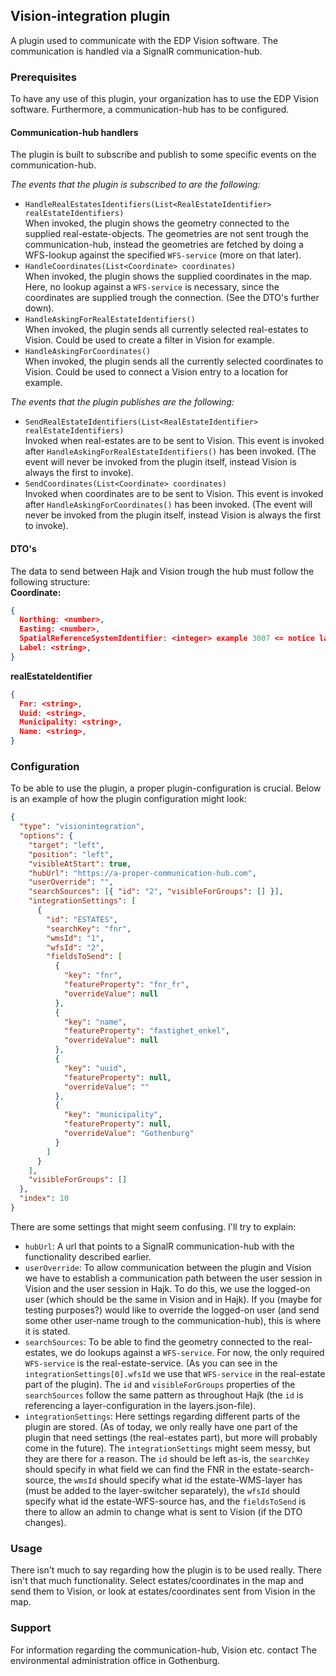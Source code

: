 ## Vision-integration plugin

A plugin used to communicate with the EDP Vision software. The communication is handled via a SignalR communication-hub.

### Prerequisites

To have any use of this plugin, your organization has to use the EDP Vision software. Furthermore, a communication-hub has to be configured.

#### Communication-hub handlers

The plugin is built to subscribe and publish to some specific events on the communication-hub.

_The events that the plugin is subscribed to are the following:_

- `HandleRealEstatesIdentifiers(List<RealEstateIdentifier> realEstateIdentifiers)`  
  When invoked, the plugin shows the geometry connected to the supplied real-estate-objects. The geometries are not sent trough the communication-hub, instead the geometries are fetched by doing a WFS-lookup against the specified `WFS-service` (more on that later).
- `HandleCoordinates(List<Coordinate> coordinates)`  
  When invoked, the plugin shows the supplied coordinates in the map. Here, no lookup against a `WFS-service` is necessary, since the coordinates are supplied trough the connection. (See the DTO's further down).
- `HandleAskingForRealEstateIdentifiers()`  
  When invoked, the plugin sends all currently selected real-estates to Vision. Could be used to create a filter in Vision for example.
- `HandleAskingForCoordinates()`  
  When invoked, the plugin sends all the currently selected coordinates to Vision. Could be used to connect a Vision entry to a location for example.

_The events that the plugin publishes are the following:_

- `SendRealEstateIdentifiers(List<RealEstateIdentifier> realEstateIdentifiers)`  
  Invoked when real-estates are to be sent to Vision. This event is invoked after `HandleAskingForRealEstateIdentifiers()` has been invoked. (The event will never be invoked from the plugin itself, instead Vision is always the first to invoke).
- `SendCoordinates(List<Coordinate> coordinates)`  
  Invoked when coordinates are to be sent to Vision. This event is invoked after `HandleAskingForCoordinates()` has been invoked. (The event will never be invoked from the plugin itself, instead Vision is always the first to invoke).

#### DTO's

The data to send between Hajk and Vision trough the hub must follow the following structure:  
**Coordinate:**

```json
{
  Northing: <number>,
  Easting: <number>,
  SpatialReferenceSystemIdentifier: <integer> example 3007 <= notice lack of "EPSG",
  Label: <string>,
}
```

**realEstateIdentifier**

```json
{
  Fnr: <string>,
  Uuid: <string>,
  Municipality: <string>,
  Name: <string>,
}
```

### Configuration

To be able to use the plugin, a proper plugin-configuration is crucial. Below is an example of how the plugin configuration might look:

```json
{
  "type": "visionintegration",
  "options": {
    "target": "left",
    "position": "left",
    "visibleAtStart": true,
    "hubUrl": "https://a-proper-communication-hub.com",
    "userOverride": "",
    "searchSources": [{ "id": "2", "visibleForGroups": [] }],
    "integrationSettings": [
      {
        "id": "ESTATES",
        "searchKey": "fnr",
        "wmsId": "1",
        "wfsId": "2",
        "fieldsToSend": [
          {
            "key": "fnr",
            "featureProperty": "fnr_fr",
            "overrideValue": null
          },
          {
            "key": "name",
            "featureProperty": "fastighet_enkel",
            "overrideValue": null
          },
          {
            "key": "uuid",
            "featureProperty": null,
            "overrideValue": ""
          },
          {
            "key": "municipality",
            "featureProperty": null,
            "overrideValue": "Gothenburg"
          }
        ]
      }
    ],
    "visibleForGroups": []
  },
  "index": 10
}
```

There are some settings that might seem confusing. I'll try to explain:

- `hubUrl`: A url that points to a SignalR communication-hub with the functionality described earlier.
- `userOverride`: To allow communication between the plugin and Vision we have to establish a communication path between the user session in Vision and the user session in Hajk. To do this, we use the logged-on user (which should be the same in Vision and in Hajk). If you (maybe for testing purposes?) would like to override the logged-on user (and send some other user-name trough to the communication-hub), this is where it is stated.
- `searchSources`: To be able to find the geometry connected to the real-estates, we do lookups against a `WFS-service`. For now, the only required `WFS-service` is the real-estate-service. (As you can see in the `integrationSettings[0].wfsId` we use that `WFS-service` in the real-estate part of the plugin). The `id` and `visibleForGroups` properties of the `searchSources` follow the same pattern as throughout Hajk (the `id` is referencing a layer-configuration in the layers.json-file).
- `integrationSettings`: Here settings regarding different parts of the plugin are stored. (As of today, we only really have one part of the plugin that need settings (the real-estates part), but more will probably come in the future). The `integrationSettings` might seem messy, but they are there for a reason. The `id` should be left as-is, the `searchKey` should specify in what field we can find the FNR in the estate-search-source, the `wmsId` should specify what id the estate-WMS-layer has (must be added to the layer-switcher separately), the `wfsId` should specify what id the estate-WFS-source has, and the `fieldsToSend` is there to allow an admin to change what is sent to Vision (if the DTO changes).

### Usage

There isn't much to say regarding how the plugin is to be used really. There isn't that much functionality. Select estates/coordinates in the map and send them to Vision, or look at estates/coordinates sent from Vision in the map.

### Support

For information regarding the communication-hub, Vision etc. contact The environmental administration office in Gothenburg.
